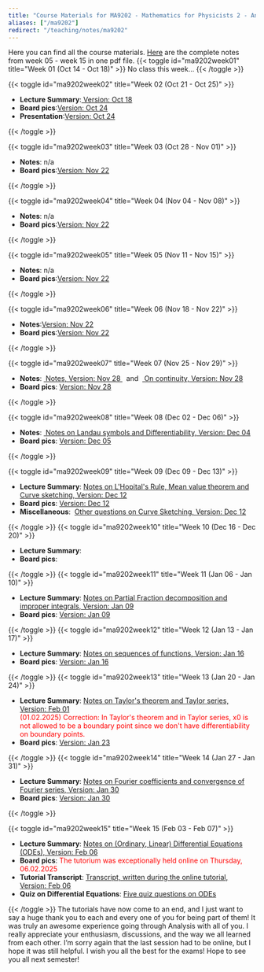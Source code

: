 ```yaml
---
title: "Course Materials for MA9202 - Mathematics for Physicists 2 - Analysis 1"
aliases: ["/ma9202"]
redirect: "/teaching/notes/ma9202"
---
```



Here you can find all the course materials.
[Here](/pdf/notes/notes.pdf) are the complete notes from week 05 - week 15 in one pdf file.
{{< toggle id="ma9202week01" title="Week 01 (Oct 14 - Oct 18)" >}}
No class this week...
{{< /toggle >}}

{{< toggle id="ma9202week02" title="Week 02 (Oct 21 - Oct 25)" >}}

<ul>
    <li><strong>Lecture Summary</strong>:<a href=/pdf/notes/week01_notes.pdf> Version: Oct 18 </a> </li>
    <li><strong>Board pics</strong>:<a href=/pdf/board_pics/1.tafelbilder_24.10.pdf>Version: Oct 24 </a></li>
    <li><strong>Presentation</strong>:<a href=/pdf//presentations/presentation_24_10.pdf>Version: Oct 24 </a></li>

</ul>
{{< /toggle >}}

{{< toggle id="ma9202week03" title="Week 03 (Oct 28 - Nov 01)" >}}

<ul>
    <li><strong>Notes</strong>: n/a </li>
    <li><strong>Board pics</strong>:<a href=/pdf/board_pics/2.tafelbilder_31.10.pdf>Version: Nov 22 </a></li>
</ul>
{{< /toggle >}}

{{< toggle id="ma9202week04" title="Week 04 (Nov 04 - Nov 08)" >}}

<ul>
    <li><strong>Notes</strong>: n/a </li>
    <li><strong>Board pics</strong>:<a href=/pdf/board_pics/3.tafelbilder_07.11.pdf>Version: Nov 22 </a></li>
</ul>
{{< /toggle >}}

{{< toggle id="ma9202week05" title="Week 05 (Nov 11 - Nov 15)" >}}

<ul>
    <li><strong>Notes</strong>: n/a </li>
    <li><strong>Board pics</strong>:<a href=/pdf/board_pics/4.tafelbilder_14.11.pdf>Version: Nov 22 </a></li>
</ul>
{{< /toggle >}}

{{< toggle id="ma9202week06" title="Week 06 (Nov 18 - Nov 22)" >}}

<ul>
    <li><strong>Notes</strong>:<a href=/pdf/notes/week05_notes.pdf>Version: Nov 22 </a> </li>
    <li><strong>Board pics</strong>:<a href=/pdf/board_pics/5.tafelbilder_22.11.pdf>Version: Nov 22 </a></li>
</ul>
{{< /toggle >}}

{{< toggle id="ma9202week07" title="Week 07 (Nov 25 - Nov 29)" >}}

<ul>
     <li><strong>Notes</strong>:&nbsp<a href=/pdf/notes/week07_solutions.pdf> Notes, Version: Nov 28 </a> &nbsp and  &nbsp<a href=/pdf/notes/week07_notes.pdf> On continuity, Version: Nov 28</a> </li>
    <li><strong>Board pics</strong>:&nbsp<a href=/pdf/board_pics/tafelbilder_28.11.pdf>Version: Nov 28 </a></li>
</ul>
{{< /toggle >}}

{{< toggle id="ma9202week08" title="Week 08 (Dec 02 - Dec 06)" >}}

<ul>
    <li><strong>Notes</strong>:&nbsp<a href=/pdf/notes/week08_notes.pdf> Notes on Landau symbols and Differentiability, Version: Dec 04</a> </li>
    <li><strong>Board pics</strong>:&nbsp<a href=/pdf/board_pics/tafelbilder_05.12.pdf>Version: Dec 05 </a></li>
</ul>
{{< /toggle >}}

{{< toggle id="ma9202week09" title="Week 09 (Dec 09 - Dec 13)" >}}

<ul>
    <li><strong>Lecture Summary</strong>:&nbsp<a href=/pdf/notes/week09_notes.pdf>Notes on L'Hopital's Rule, Mean value theorem and Curve sketching, Version: Dec 12</a> </li>
    <li><strong>Board pics</strong>:&nbsp<a href=/pdf/board_pics/tafelbilder_12.12.pdf>Version: Dec 12</a> </li>
    <li><strong>Miscellaneous</strong>:&nbsp <a href=/pdf/altklausuren/kurvendiskussion_aufgaben.pdf>Other questions on Curve Sketching, Version: Dec 12</a></li>
</ul>
{{< /toggle >}}
{{< toggle id="ma9202week10" title="Week 10 (Dec 16 - Dec 20)" >}}
<ul>
    <li><strong>Lecture Summary</strong>: </li>
    <li><strong>Board pics</strong>: </li>
    <!-- <li><strong>Lecture Summary</strong>: </li>
    <li><strong>Lecture Summary</strong>: </li> -->
</ul>
{{< /toggle >}}
{{< toggle id="ma9202week11" title="Week 11 (Jan 06 - Jan 10)" >}}
<ul>
    <li><strong>Lecture Summary</strong>:&nbsp<a href=/pdf/notes/week11_notes.pdf>Notes on Partial Fraction decomposition and improper integrals, Version: Jan 09</a> </li>
    <li><strong>Board pics</strong>:&nbsp<a href=/pdf/board_pics/tafelbilder_09.01.pdf>Version: Jan 09</a> </li>
</ul>

{{< /toggle >}}
{{< toggle id="ma9202week12" title="Week 12 (Jan 13 - Jan 17)" >}}
<ul>
    <li><strong>Lecture Summary</strong>:&nbsp<a href=/pdf/notes/week12_notes.pdf>Notes on sequences of functions, Version: Jan 16</a> </li>
    <li><strong>Board pics</strong>:&nbsp<a href=/pdf/board_pics/tafelbilder_16.01.pdf>Version: Jan 16</a> </li>
</ul>
{{< /toggle >}}
{{< toggle id="ma9202week13" title="Week 13 (Jan 20 - Jan 24)" >}}
<ul>
    <li><strong>Lecture Summary</strong>:&nbsp<a href=/pdf/notes/week13_notes.pdf>Notes on Taylor's theorem and Taylor series, Version: Feb 01</a> </li>
    <span style="color: red;">(01.02.2025) Correction: In Taylor's theorem and in Taylor series, x0 is not allowed to be a boundary point since we don't have differentiability on boundary points.</span>
    <li><strong>Board pics</strong>:&nbsp<a href=/pdf/board_pics/tafelbilder_23.01.pdf>Version: Jan 23</a> </li>

</ul>
{{< /toggle >}}
{{< toggle id="ma9202week14" title="Week 14 (Jan 27 - Jan 31)" >}}

<ul>
    <li><strong>Lecture Summary</strong>:&nbsp<a href=/pdf/notes/week14_notes.pdf>Notes on Fourier coefficients and convergence of Fourier series, Version: Jan 30</a> </li>
    <li><strong>Board pics</strong>:&nbsp<a href=/pdf/board_pics/tafelbilder_30.01.pdf>Version: Jan 30</a> </li>
</ul>
{{< /toggle >}}

{{< toggle id="ma9202week15" title="Week 15 (Feb 03 - Feb 07)" >}}
<ul>
    <li><strong>Lecture Summary</strong>:&nbsp<a href=/pdf/notes/week15_1_notes.pdf>Notes on (Ordinary, Linear) Differential Equations (ODEs), Version: Feb 06</a> </li>
    <li><strong>Board pics</strong>:&nbsp<span style="color: red">The tutorium was exceptionally held online on Thursday, 06.02.2025</span> </li>
    <li><strong>Tutorial Transcript</strong>:&nbsp<a href=/pdf/notes/week15_2_notes.pdf>Transcript, written during the online tutorial, Version: Feb 06</a></li>
    <li><strong>Quiz on Differential Equations</strong>:&nbsp<a href=/pdf/presentations/dgl.pdf>Five quiz questions on ODEs</a></li>
</ul>
{{< /toggle >}}
The tutorials have now come to an end, and I just want to say a huge thank you to each and every one of you for being part of them! It was truly an awesome experience going through Analysis with all of you. I really appreciate your enthusiasm, discussions, and the way we all learned from each other. I’m sorry again that the last session had to be online, but I hope it was still helpful. I wish you all the best for the exams! Hope to see you all next semester!

